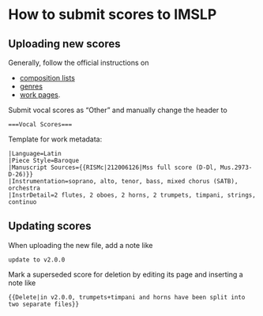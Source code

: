 # How to submit scores to IMSLP

## Uploading new scores

Generally, follow the official instructions on

- [composition lists](https://imslp.org/wiki/Composer_Composition_Lists_Manual_of_Style)
- [genres](https://imslp.org/wiki/IMSLP:Tagging)
- [work pages](https://imslp.org/wiki/IMSLP:Score_submission_guide/Layout_of_Work_Pages).

Submit vocal scores as “Other” and manually change the header to
```
===Vocal Scores===
```

Template for work metadata:
```
|Language=Latin
|Piece Style=Baroque
|Manuscript Sources={{RISMc|212006126|Mss full score (D-Dl, Mus.2973-D-26)}}
|Instrumentation=soprano, alto, tenor, bass, mixed chorus (SATB), orchestra
|InstrDetail=2 flutes, 2 oboes, 2 horns, 2 trumpets, timpani, strings, continuo
```


## Updating scores

When uploading the new file, add a note like
```
update to v2.0.0
```

Mark a superseded score for deletion by editing its page and inserting a note like
```
{{Delete|in v2.0.0, trumpets+timpani and horns have been split into two separate files}}
```
